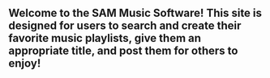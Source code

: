 ## **Welcome to the SAM Music Software! This site is designed for users to search and create their favorite music playlists, give them an appropriate title, and post them for others to enjoy!**